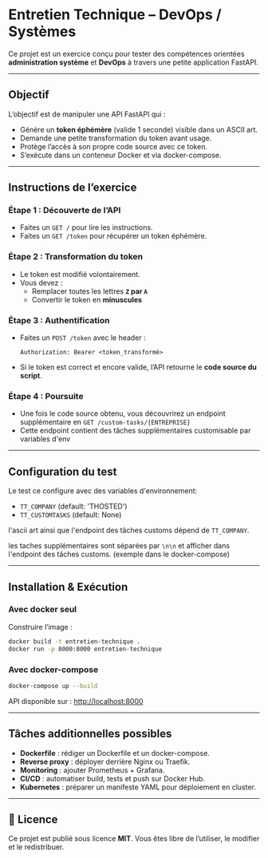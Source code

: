 # Entretien Technique – DevOps / Systèmes

Ce projet est un exercice conçu pour tester des compétences orientées **administration système** et **DevOps** à travers une petite application FastAPI.

---

## Objectif

L’objectif est de manipuler une API FastAPI qui :
- Génère un **token éphémère** (valide 1 seconde) visible dans un ASCII art.
- Demande une petite transformation du token avant usage.
- Protège l’accès à son propre code source avec ce token.
- S’exécute dans un conteneur Docker et via docker-compose.

---

## Instructions de l’exercice

### Étape 1 : Découverte de l’API
- Faites un `GET /` pour lire les instructions.
- Faites un `GET /token` pour récupérer un token éphémère.

### Étape 2 : Transformation du token
- Le token est modifié volontairement.
- Vous devez :
  - Remplacer toutes les lettres **`Z` par `A`**
  - Convertir le token en **minuscules**

### Étape 3 : Authentification
- Faites un `POST /token` avec le header :
  ```
  Authorization: Bearer <token_transformé>
  ```
- Si le token est correct et encore valide, l’API retourne le **code source du script**.

### Étape 4 : Poursuite
- Une fois le code source obtenu, vous découvrirez un endpoint supplémentaire en `GET /custom-tasks/{ENTREPRISE}`
- Cette endpoint contient des tâches supplémentaires customisable par variables d'env

---

## Configuration du test

Le test ce configure avec des variables d'environnement:
- `TT_COMPANY` (default: 'THOSTED')
- `TT_CUSTOMTASKS` (default: None)

l'ascii art ainsi que l'endpoint des tâches customs dépend de `TT_COMPANY`.

les taches supplémentaires sont séparées par `\n\n` et afficher dans l'endpoint des tâches customs. (exemple dans le docker-compose)

---

## Installation & Exécution
### Avec docker seul
Construire l’image :
```bash
docker build -t entretien-technique .
docker run -p 8000:8000 entretien-technique
```


### Avec docker-compose
```bash
docker-compose up --build
```

API disponible sur : [http://localhost:8000](http://localhost:8000)

---

## Tâches additionnelles possibles

- **Dockerfile** : rédiger un Dockerfile et un docker-compose.
- **Reverse proxy** : déployer derrière Nginx ou Traefik.
- **Monitoring** : ajouter Prometheus + Grafana.
- **CI/CD** : automatiser build, tests et push sur Docker Hub.
- **Kubernetes** : préparer un manifeste YAML pour déploiement en cluster.

---

## 📄 Licence
Ce projet est publié sous licence **MIT**. Vous êtes libre de l’utiliser, le modifier et le redistribuer.
